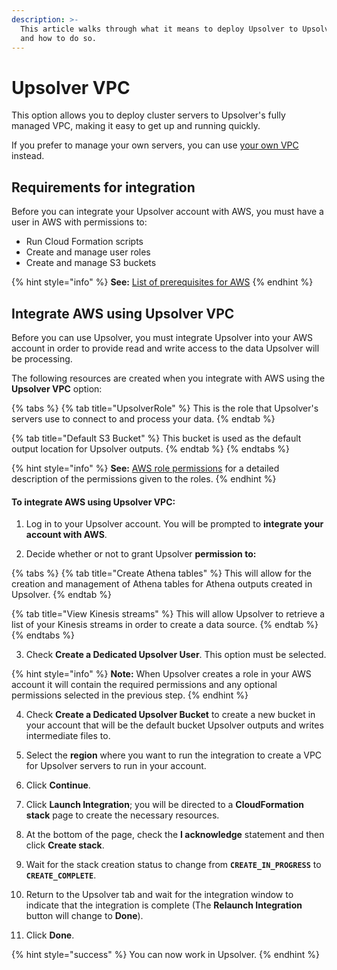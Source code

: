 ```yaml
---
description: >-
  This article walks through what it means to deploy Upsolver to Upsolver's VPC
  and how to do so.
---
```


# Upsolver VPC

This option allows you to deploy cluster servers to Upsolver's fully managed VPC, making it easy to get up and running quickly.

If you prefer to manage your own servers, you can use [your own VPC](private-vpc.md) instead.

## Requirements for integration

Before you can integrate your Upsolver account with AWS, you must have a user in AWS with permissions to:

* Run Cloud Formation scripts
* Create and manage user roles
* Create and manage S3 buckets

{% hint style="info" %}
**See:** [List of prerequisites for AWS](../start-using-upsolver/appendix-a-list-of-prerequisites-for-aws.md)
{% endhint %}

## Integrate AWS using Upsolver VPC

Before you can use Upsolver, you must integrate Upsolver into your AWS account in order to provide read and write access to the data Upsolver will be processing.

The following resources are created when you integrate with AWS using the **Upsolver VPC** option:

{% tabs %}
{% tab title="UpsolverRole" %}
This is the role that Upsolver's servers use to connect to and process your data.
{% endtab %}

{% tab title="Default S3 Bucket" %}
This bucket is used as the default output location for Upsolver outputs.
{% endtab %}
{% endtabs %}

{% hint style="info" %}
**See:** [AWS role permissions](aws-role-permissions.md) for a detailed description of the permissions given to the roles.
{% endhint %}

#### To integrate AWS using Upsolver VPC:

1. Log in to your Upsolver account. You will be prompted to **integrate your account with AWS**.

2. Decide whether or not to grant Upsolver **permission to:**

{% tabs %}
{% tab title="Create Athena tables" %}
This will allow for the creation and management of Athena tables for Athena outputs created in Upsolver.
{% endtab %}

{% tab title="View Kinesis streams" %}
This will allow Upsolver to retrieve a list of your Kinesis streams in order to create a data source.
{% endtab %}
{% endtabs %}

3. Check **Create a Dedicated Upsolver User**. This option must be selected.

{% hint style="info" %}
**Note:** When Upsolver creates a role in your AWS account it will contain the required permissions and any optional permissions selected in the previous step.
{% endhint %}

4. Check **Create a Dedicated Upsolver Bucket** to create a new bucket in your account that will be the default bucket Upsolver outputs and writes intermediate files to.

5. Select the **region** where you want to run the integration to create a VPC for Upsolver servers to run in your account.

6. Click **Continue**.

7. Click **Launch Integration**; you will be directed to a **CloudFormation stack** page to create the necessary resources.

8. At the bottom of the page, check the **I acknowledge** statement and then click **Create stack**.

9. Wait for the stack creation status to change from **`CREATE_IN_PROGRESS`** to **`CREATE_COMPLETE`**.

10. Return to the Upsolver tab and wait for the integration window to indicate that the integration is complete \(The **Relaunch Integration** button will change to **Done**\).

11. Click **Done**.

{% hint style="success" %}
You can now work in Upsolver.
{% endhint %}

